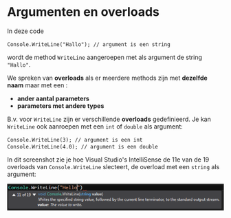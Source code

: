 # Argumenten en overloads

In deze code

```
Console.WriteLine("Hallo"); // argument is een string
```

wordt de method `WriteLine` aangeroepen met als argument de string `"Hallo"`.

We spreken van **overloads** als er meerdere methods zijn met **dezelfde naam**
maar met een :

- **ander aantal parameters**
- **parameters met andere types**

B.v. voor `WriteLine` zijn er verschillende **overloads** gedefinieerd.
Je kan `WriteLine` ook aanroepen met een `int` of `double` als argument:

```
Console.WriteLine(3); // argument is een int
Console.WriteLine(4.0); // argument is een double
```

In dit screenshot zie je hoe Visual Studio's IntelliSense de 11e van de 19 
overloads van `Console.WriteLine` slecteert, de overload met een `string`
als argument:

![Method Overloads in VS](img/MethodOverloadsInVS.png)
